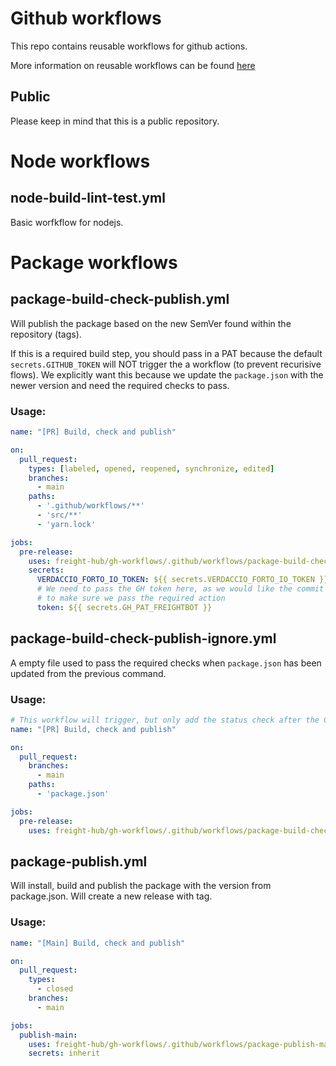 # Github workflows

This repo contains reusable workflows for github actions.

More information on reusable workflows can be found [here](https://docs.github.com/en/actions/using-workflows/reusing-workflows)

## Public

Please keep in mind that this is a public repository.

# Node workflows

## node-build-lint-test.yml

Basic worfkflow for nodejs.


# Package workflows

## package-build-check-publish.yml

Will publish the package based on the new SemVer found within the repository (tags).

If this is a required build step, you should pass in a PAT because the default `secrets.GITHUB_TOKEN` will NOT trigger the a workflow (to prevent recurisive flows).
We explicitly want this because we update the `package.json` with the newer version and need the required checks to pass.

### Usage:

```yaml
name: "[PR] Build, check and publish"

on:
  pull_request:
    types: [labeled, opened, reopened, synchronize, edited]
    branches:
      - main
    paths:
      - '.github/workflows/**'
      - 'src/**'
      - 'yarn.lock'

jobs:
  pre-release:
    uses: freight-hub/gh-workflows/.github/workflows/package-build-check-publish.yml@main
    secrets:
      VERDACCIO_FORTO_IO_TOKEN: ${{ secrets.VERDACCIO_FORTO_IO_TOKEN }}
      # We need to pass the GH token here, as we would like the commit to trigger the pipeline again
      # to make sure we pass the required action
      token: ${{ secrets.GH_PAT_FREIGHTBOT }}
```


## package-build-check-publish-ignore.yml

A empty file used to pass the required checks when `package.json` has been updated from the previous command.


### Usage:

```yaml
# This workflow will trigger, but only add the status check after the CI check has run
name: "[PR] Build, check and publish"

on:
  pull_request:
    branches:
      - main
    paths:
      - 'package.json'

jobs:
  pre-release:
    uses: freight-hub/gh-workflows/.github/workflows/package-build-check-publish-ignore.yml@main
```

## package-publish.yml

Will install, build and publish the package with the version from package.json. Will create a new release with tag.

### Usage:

```yaml
name: "[Main] Build, check and publish"

on:
  pull_request:
    types:
      - closed
    branches:
      - main

jobs:
  publish-main:
    uses: freight-hub/gh-workflows/.github/workflows/package-publish-main.yml@main
    secrets: inherit
```